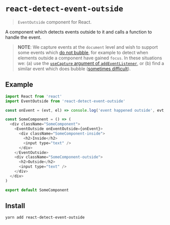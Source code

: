 # `react-detect-event-outside`
> `EventOutside` component for React.

A component which detects events outside to it and calls a function to handle the event.

> **NOTE**: We capture events at the `document` level and wish to support some events which [do not bubble](https://en.wikipedia.org/wiki/DOM_events#Events), for example to detect when elements outside a component have gained `focus`. In these situations we: (a) use the [`useCapture` argument of `addEventListener`](https://stackoverflow.com/questions/7398290/unable-to-understand-usecapture-attribute-in-addeventlistener), or (b) find a similar event which does bubble ([sometimes difficult](https://bugzilla.mozilla.org/show_bug.cgi?id=687787)).

## Example

```js
import React from 'react'
import EventOutside from 'react-detect-event-outside'

const onEvent = (evt, el) => console.log('event happened outside', evt, el)

const SomeComponent = () => (
  <div className="SomeComponent">
    <EventOutside onEventOutside={onEvent}>
      <div className="SomeComponent-inside">
        <h2>Inside</h2>
        <input type="text" />
      </div>
    </EventOutside>
    <div className="SomeComponent-outside">
      <h2>Outside</h2>
      <input type="text" />
    </div>
  </div>
)

export default SomeComponent
```

## Install

```sh
yarn add react-detect-event-outside
```

